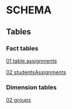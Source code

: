 # SCHEMA

## Tables

### Fact tables

[01 table.assignments](./doc/01_Fact_Table.md)

[02 studentsAssignments](./doc/02_Fact_Table_studentsAssignments.md)

### Dimension tables

[02 groups](./doc/03_Dimension_Table_groups.md)

